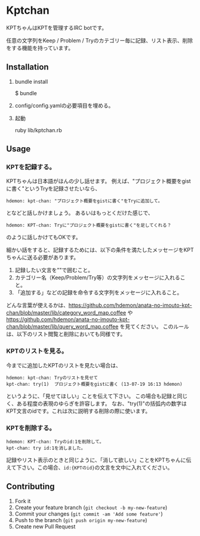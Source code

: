 # Kptchan

KPTちゃんはKPTを管理するIRC botです。

任意の文字列をKeep / Problem / Tryのカテゴリー毎に記録、リスト表示、削除をする機能を持っています。

## Installation

1. bundle install

    $ bundle

2. config/config.yamlの必要項目を埋める。

3. 起動

    ruby lib/kptchan.rb

## Usage

### KPTを記録する。

KPTちゃんは日本語がほんの少し話せます。
例えば、"プロジェクト概要をgistに書く"というTryを記録させたいなら、

```
hdemon: kpt-chan: "プロジェクト概要をgistに書く"をTryに追加して。
```

となどと話しかけましょう。
あるいはもっとくだけた感じで、

```
hdemon: KPT-chan: Tryに"プロジェクト概要をgistに書く"を足してくれる？
```

のように話しかけてもOKです。

細かい話をすると、記録するためには、以下の条件を満たしたメッセージをKPTちゃんに送る必要があります。

1. 記録したい文言を""で囲むこと。
2. カテゴリー名（Keep/Problem/Try等）の文字列をメッセージに入れること。
3. 「追加する」などの記録を命令する文字列をメッセージに入れること。

どんな言葉が使えるかは、https://github.com/hdemon/anata-no-imouto-kpt-chan/blob/master/lib/category_word_map.coffee や https://github.com/hdemon/anata-no-imouto-kpt-chan/blob/master/lib/query_word_map.coffee を見てください。
このルールは、以下のリスト閲覧と削除においても同様です。

### KPTのリストを見る。

今までに追加したKPTのリストを見たい場合は、

```
hdemon: kpt-chan: Tryのリストを見せて
kpt-chan: try(1)  プロジェクト概要をgistに書く (13-07-19 16:13 hdemon)
```

というように、「見せてほしい」ことを伝えて下さい。
この場合も記録と同じく、ある程度の表現のゆらぎを許容します。
なお、"try(1)"の括弧内の数字はKPT文言のidです。これは次に説明する削除の際に使います。

### KPTを削除する。

```
hdemon: KPT-chan: Tryのid:1を削除して。
kpt-chan: try id:1を消しました。
```

記録やリスト表示のときと同じように、「消して欲しい」ことをKPTちゃんに伝えて下さい。この場合、`id:{KPTのid}`の文言を文中に入れてください。


## Contributing

1. Fork it
2. Create your feature branch (`git checkout -b my-new-feature`)
3. Commit your changes (`git commit -am 'Add some feature'`)
4. Push to the branch (`git push origin my-new-feature`)
5. Create new Pull Request
